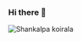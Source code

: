 ### Hi there 👋

<!--
**Shankalpa012/shankalpa012** is a ✨ _special_ ✨ repository because its `README.md` (this file) appears on your GitHub profile.

Here are some ideas to get you started:

- 🔭 I’m currently working on ...
- 🌱 I’m currently learning ...
- 👯 I’m looking to collaborate on ...
- 🤔 I’m looking for help with ...
- 💬 Ask me about ...
- 📫 How to reach me: ...
- 😄 Pronouns: ...
- ⚡ Fun fact: ...
-->
![Shankalpa koirala](https://user-images.githubusercontent.com/67906589/221605910-7039ecb4-41e5-4aa3-819b-bf367aaf78b7.gif)
